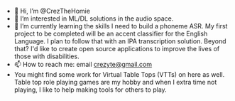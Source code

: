 - 👋 Hi, I’m @CrezTheHomie
- 👀 I’m interested in ML/DL solutions in the audio space.
- 🌱 I’m currently learning the skills I need to build a phoneme ASR. My first project to be completed will be an accent classifier for the English Language. I plan to follow that with an IPA transcription solution. Beyond that? I'd like to create open source applications to improve the lives of those with disabilities. 
- 📫 How to reach me: email crezyte@gmail.com
- You might find some work for Virtual Table Tops (VTTs) on here as well. Table top role playing games are my hobby and when I extra time not playing, I like to help making tools for others to play.

<!---
CrezTheHomie/CrezTheHomie is a ✨ special ✨ repository because its `README.md` (this file) appears on your GitHub profile.
You can click the Preview link to take a look at your changes.
--->
